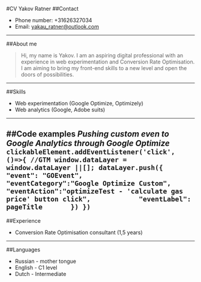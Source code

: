 #CV Yakov Ratner
##Contact
- Phone number: +31626327034
- Email: yakau_ratner@outlook.com
---
##About me
>Hi, my name is Yakov. I am an aspiring digital professional with an experience in web experimentation and Conversion Rate Optimisation. I am aiming to bring my front-end skills to a new level and open the doors of possibilities.
---
##Skills
- Web experimentation (Google Optimize, Optimizely)
- Web analytics (Google, Adobe suits)
---
##Code examples
*Pushing custom even to Google Analytics through Google Optimize*
`clickableElement.addEventListener('click', ()=>{
  //GTM
  window.dataLayer = window.dataLayer ||[]; dataLayer.push({
     "event": "GOEvent",                       
     "eventCategory":"Google Optimize Custom", 
  	"eventAction":"optimizeTest - 'calculate gas price' button click",           
    "eventLabel": pageTitle      
  }) })`
---
##Experience
- Conversion Rate Optimisation consultant (1,5 years)
---
##Languages
- Russian - mother tongue
- English - C1 level
- Dutch - Intermediate